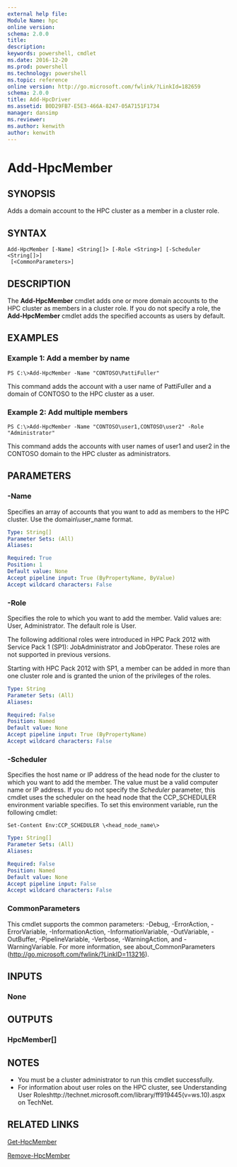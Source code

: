 ```yaml
---
external help file:
Module Name: hpc
online version:
schema: 2.0.0
title:
description:
keywords: powershell, cmdlet
ms.date: 2016-12-20
ms.prod: powershell
ms.technology: powershell
ms.topic: reference
online version: http://go.microsoft.com/fwlink/?LinkId=182659
schema: 2.0.0
title: Add-HpcDriver
ms.assetid: B0D29FB7-E5E3-466A-8247-05A7151F1734
manager: dansimp
ms.reviewer:
ms.author: kenwith
author: kenwith
---
```


# Add-HpcMember

## SYNOPSIS
Adds a domain account to the HPC cluster as a member in a cluster role.

## SYNTAX

```
Add-HpcMember [-Name] <String[]> [-Role <String>] [-Scheduler <String[]>]
 [<CommonParameters>]
```

## DESCRIPTION
The **Add-HpcMember** cmdlet adds one or more domain accounts to the HPC cluster as members in a cluster role.
If you do not specify a role, the **Add-HpcMember** cmdlet adds the specified accounts as users by default.

## EXAMPLES

### Example 1: Add a member by name
```
PS C:\>Add-HpcMember -Name "CONTOSO\PattiFuller"
```

This command adds the account with a user name of PattiFuller and a domain of CONTOSO to the HPC cluster as a user.

### Example 2: Add multiple members
```
PS C:\>Add-HpcMember -Name "CONTOSO\user1,CONTOSO\user2" -Role "Administrator"
```

This command adds the accounts with user names of user1 and user2 in the CONTOSO domain to the HPC cluster as administrators.

## PARAMETERS

### -Name
Specifies an array of accounts that you want to add as members to the HPC cluster.
Use the domain\user_name format.

```yaml
Type: String[]
Parameter Sets: (All)
Aliases:

Required: True
Position: 1
Default value: None
Accept pipeline input: True (ByPropertyName, ByValue)
Accept wildcard characters: False
```

### -Role
Specifies the role to which you want to add the member.
Valid values are: User, Administrator.
The default role is User.

The following additional roles were introduced in HPC Pack 2012 with Service Pack 1 (SP1): JobAdministrator and JobOperator.
These roles are not supported in previous versions.

Starting with HPC Pack 2012 with SP1, a member can be added in more than one cluster role and is granted the union of the privileges of the roles.

```yaml
Type: String
Parameter Sets: (All)
Aliases:

Required: False
Position: Named
Default value: None
Accept pipeline input: True (ByPropertyName)
Accept wildcard characters: False
```

### -Scheduler
Specifies the host name or IP address of the head node for the cluster to which you want to add the member.
The value must be a valid computer name or IP address.
If you do not specify the *Scheduler* parameter, this cmdlet uses the scheduler on the head node that the CCP_SCHEDULER environment variable specifies.
To set this environment variable, run the following cmdlet:

`Set-Content Env:CCP_SCHEDULER \<head_node_name\>`

```yaml
Type: String[]
Parameter Sets: (All)
Aliases:

Required: False
Position: Named
Default value: None
Accept pipeline input: False
Accept wildcard characters: False
```

### CommonParameters
This cmdlet supports the common parameters: -Debug, -ErrorAction, -ErrorVariable, -InformationAction, -InformationVariable, -OutVariable, -OutBuffer, -PipelineVariable, -Verbose, -WarningAction, and -WarningVariable. For more information, see about_CommonParameters (http://go.microsoft.com/fwlink/?LinkID=113216).

## INPUTS

### None

## OUTPUTS

### HpcMember[]

## NOTES
* You must be a cluster administrator to run this cmdlet successfully.
* For information about user roles on the HPC cluster, see Understanding User Roleshttp://technet.microsoft.com/library/ff919445(v=ws.10).aspx on TechNet.

## RELATED LINKS

[Get-HpcMember](./Get-HpcMember.md)

[Remove-HpcMember](./Remove-HpcMember.md)

